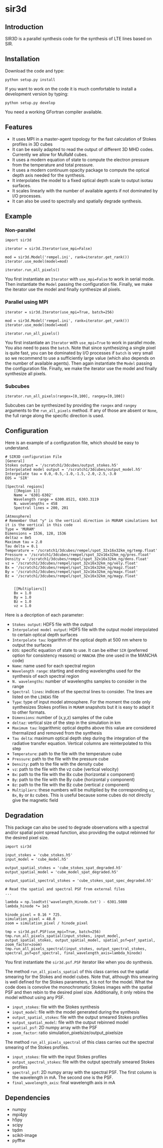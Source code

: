 # sir3d

## Introduction

SIR3D is a parallel synthesis code for the synthesis of LTE lines based on SIR.

## Installation

Download the code and type:


    python setup.py install

If you want to work on the code it is much comfortable to install a development version
by typing:


    python setup.py develop

You need a working GFortran compiler available.

## Features

- It uses MPI in a master-agent topology for the fast calculation of Stokes profiles in 3D cubes
- It can be easily adapted to read the output of different 3D MHD codes. Currently we allow for MuRaM cubes.
- It uses a modern equation of state to compute the electron pressure from the temperature and total pressure.
- It uses a modern continuum opacity package to compute the optical depth axis needed for the synthesis.
- It interpolates the model to a fixed optical depth scale to output isotau surfaces.
- It scales linearly with the number of available agents if not dominated by I/O
  processes.
- It can also be used to spectrally and spatially degrade synthesis.

## Example

### Non-parallel

    import sir3d

    iterator = sir3d.Iterator(use_mpi=False)

    mod = sir3d.Model('rempel.ini', rank=iterator.get_rank())
    iterator.use_model(model=mod)

    iterator.run_all_pixels()

You first instantiate an `Iterator` with `use_mpi=False` to work in serial mode. Then instantiate the `Model` passing the configuration file. Finally, we make the iterator use the model and finally synthesize all pixels.


### Parallel using MPI


    iterator = sir3d.Iterator(use_mpi=True, batch=256)

    mod = sir3d.Model('rempel.ini', rank=iterator.get_rank())
    iterator.use_model(model=mod)

    iterator.run_all_pixels()

You first instantiate an `Iterator` with `use_mpi=True` to work in parallel mode. You also need to pass the `batch`. Note that since synthesizing a single pixel is quite fast, you can be dominated by I/O processes if `batch` is very small so we recommend to use a sufficiently large value (which also depends on the number of available agents). Then again instantiate the `Model` passing the configuration file. Finally, we make the iterator use the model and finally synthesize all pixels.

### Subcubes

    iterator.run_all_pixels(rangex=[0,100], rangey=[0,100])

Subcubes can be synthesized by providing the `rangex` and `rangey` arguments to the `run_all_pixels` method. If any of those are absent or `None`, the full range along the specific direction is used.

## Configuration

Here is an example of a configuration file, which should be easy to understand.

    # SIR3D configuration File
    [General]
    Stokes output = '/scratch1/3dcubes/output_stokes.h5'
    Interpolated model output = '/scratch1/3dcubes/output_model.h5'
    Interpolate tau = 0.0,-0.5,-1.0,-1.5,-2.0,-2.5,-3.0
    EOS = 'SIR'

    [Spectral regions]
        [[Region 1]]
        Name = '6301-6302'
        Wavelength range = 6300.8521, 6303.3119
        N. wavelengths = 458
        Spectral lines = 200, 201

    [Atmosphere]
    # Remember that "y" is the vertical direction in MURAM simulations but it is the vertical in this code
    Type = 'MURAM'
    Dimensions = 1536, 128, 1536
    deltaz = 8e5
    Maximum tau = 2.0
    Tau delta = 0.1
    Temperature = '/scratch1/3dcubes/rempel/spot_32x16x32km_ng/temp.float'
    Pressure = '/scratch1/3dcubes/rempel/spot_32x16x32km_ng/pres.float'
    Density = '/scratch1/3dcubes/rempel/spot_32x16x32km_ng/dens.float'
    vz = '/scratch1/3dcubes/rempel/spot_32x16x32km_ng/vely.float'
    Bx = '/scratch1/3dcubes/rempel/spot_32x16x32km_ng/magz.float'
    By = '/scratch1/3dcubes/rempel/spot_32x16x32km_ng/magx.float'
    Bz = '/scratch1/3dcubes/rempel/spot_32x16x32km_ng/magy.float'


        [[Multipliers]]
        Bx = 1.0
        By = 1.0
        Bz = 1.0
        vz = 1.0

Here is a decription of each parameter:

- `Stokes output`: HDF5 file with the output
- `Interpolated model output`: HDF5 file with the output model interpolated to
  certain optical depth surfaces
- `Interpolate tau`: logarithm of the optical depth at 500 nm where to output
  the surfaces
- `EOS`: specific equation of state to use. It can be either `SIR` (preferred
  option for consistency reasons) or `MANCHA` (the one used in the MANCHA code)
- `Name`: name used for each spectral region
- `Wavelength range`: starting and ending wavelengths used for the synthesis of
  each spectral region
- `N. wavelengths`: number of wavelengths samples to consider in the range
- `Spectral lines`: indices of the spectral lines to consider. The lines are
  listed on the `LINEAS` file
- `Type`: type of input model atmosphere. For the moment the code only
  synthesizes Stokes profiles in `MURAM` snapshots but it is easy to adapt it to
  other formats.
- `Dimensions`: number of (x,y,z) samples of the cube
- `deltaz`: vertical size of the step in the simulation in km
- `Maximum tau`: logarithmic optical depths above this value are considered
  thermalized and removed from the synthesis
- `Tau delta`: maximum optical depth step during the integration of the
  radiative transfer equation. Vertical columns are reinterpolated to this step
- `Temperature`: path to the file with the temperature cube
- `Pressure`: path to the file with the pressure cube
- `Density`: path to the file with the density cube
- `vz`: path to the file with the vz cube (vertical velocity)
- `Bx`: path to the file with the Bx cube (horizontal x component)
- `By`: path to the file with the By cube (horizontal y component)
- `Bz`: path to the file with the Bz cube (vertical z component)
- `Multipliers`: these numbers will be multiplied by the corresponding `vz`,
  `Bx`, `By` or `Bz` cubes. This is useful because some cubes do not directly
  give the magnetic field

## Degradation

This package can also be used to degrade observations with a spectral and/or
spatial point spread function, also providing the output rebinned for the
desired pixel size.

    import sir3d

    input_stokes = 'cube_stokes.h5'
    input_model = 'cube_model.h5'

    output_spatial_stokes = 'cube_stokes_spat_degraded.h5'
    output_spatial_model = 'cube_model_spat_degraded.h5'

    output_spatial_spectral_stokes = 'cube_stokes_spat_spec_degraded.h5'

    # Read the spatial and spectral PSF from external files
    ...
    
    lambda = np.loadtxt('wavelength_Hinode.txt') - 6301.5080
    lambda_hinode *= 1e3

    hinode_pixel = 0.16 * 725.
    simulation_pixel = 48.0
    zoom = simulation_pixel / hinode_pixel

    tmp = sir3d.psf.PSF(use_mpi=True, batch=256)
    tmp.run_all_pixels_spatial(input_stokes, input_model, output_spatial_stokes, output_spatial_model, spatial_psf=psf_spatial, zoom_factor=zoom)
    tmp.run_all_pixels_spectral(input_stokes, output_spectral_stokes, spectral_psf=psf_spectral, final_wavelength_axis=lambda_hinode)
    
You first instantiate the `sir3d.psf.PSF` iterator like when you do synthesis.

The method `run_all_pixels_spatial` of this class carries out the spatial smearing
for the Stokes and model cubes. Note that, although this smearing is well
defined for the Stokes parameters, it is not for the model. What the code does
is convolve the monochromatic Stokes images with the spatial PSF and then rebin
to the desired pixel size. Additionally, it only rebins the model without using
any PSF.

  - `input_stokes`: file with the Stokes synthesis
  - `input_model`: file with the model generated during the synthesis
  - `output_spatial_stokes`: file with the output smeared Stokes profiles
  - `output_spatial_model`: file with the output rebinned model
  - `spatial_psf`: 2D numpy array with the PSF
  - `zoom_factor`: ratio simulation_pixelsize/output_pixelsize

The method `run_all_pixels_spectral` of this class carries out the spectral
smearing of the Stokes profiles.

  - `input_stokes`: file with the input Stokes profiles
  - `output_spectral_stokes`: file with the output spectrally smeared Stokes profiles
  - `spectral_psf`: 2D numpy array with the spectral PSF. The first column is
    the wavelength in mA. The second one is the PSF.
  - `final_wavelength_axis`: final wavelength axis in mA

## Dependencies

- numpy
- mpi4py
- h5py
- scipy
- tqdm
- scikit-image
- pyfftw

